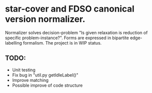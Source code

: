 # star-cover and FDSO canonical version normalizer. 
Normalizer solves decision-problem "Is given relaxation is reduction of specific problem-instance?". Forms are expressed in bipartite edge-labelling formalism. The project is in WIP status. 

## TODO: 

- Unit testing 
- Fix bug in "util.py getIdleLabel()" 
- Improve matching 
- Possible improve of code structure
